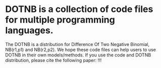 # DOTNB is a collection of code files for multiple programming languages.
The DOTNB is a distribution for Difference Of Two Negative Binomial, NB(r1,p1) and NB(r2,p2).
We hope these code files can help users to use DOTNB in their own models/methods.
If you use the code and DOTNB distribution, please cite the following paper:
!!!


